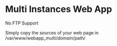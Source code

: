 # Multi Instances Web App

No FTP Support

Simply copy the sources of your web page in /var/www/webapp_multi/$domain/$path/
